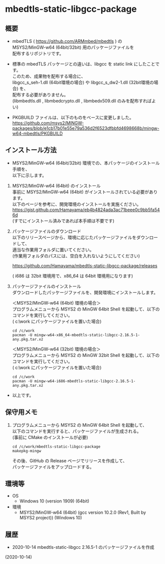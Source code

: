 # mbedtls-static-libgcc-package


## 概要
- mbedTLS ( https://github.com/ARMmbed/mbedtls ) の  
  MSYS2/MinGW-w64 (64bit/32bit) 用のパッケージファイルを  
  配布するリポジトリです。

- 標準の mbedTLS パッケージとの違いは、libgcc を static link にしたことです。  
  このため、成果物を配布する場合に、  
  libgcc_s_seh-1.dll (64bit環境の場合) や libgcc_s_dw2-1.dll (32bit環境の場合) を、  
  配布する必要がありません。  
  (libmbedtls.dll , libmbedcrypto.dll , libmbedx509.dll のみを配布すればよい)

- PKGBUILD ファイルは、以下のものをベースに変更しました。  
  https://github.com/msys2/MINGW-packages/blob/e1cb17b01e55e79a536d2f6523dfbbfd4698668b/mingw-w64-mbedtls/PKGBUILD


## インストール方法
- MSYS2/MinGW-w64 (64bit/32bit) 環境での、本パッケージのインストール手順を、  
  以下に示します。

1. MSYS2/MinGW-w64 (64bit) のインストール  
   事前に MSYS2/MinGW-w64 (64bit) がインストールされている必要があります。  
   以下のページを参考に、開発環境のインストールを実施ください。  
   https://gist.github.com/Hamayama/eb4b4824ada3ac71beee0c9bb5fa546d  
   (すでにインストール済みであれば本手順は不要です)

2. パッケージファイルのダウンロード  
   以下のリリースページから、環境に応じたパッケージファイルをダウンロードして、  
   適当な作業用フォルダに置いてください。  
   (作業用フォルダのパスには、空白を入れないようにしてください)  
   
   https://github.com/Hamayama/mbedtls-static-libgcc-package/releases  
   
   ( i686 は 32bit 環境用で、x86_64 は 64bit 環境用になります)

3. パッケージファイルのインストール  
   ダウンロードしたパッケージファイルを、開発環境にインストールします。  
   
   ＜MSYS2/MinGW-w64 (64bit) 環境の場合＞  
   プログラムメニューから MSYS2 の MinGW 64bit Shell を起動して、以下のコマンドを実行してください。  
   ( c:\work にパッケージファイルを置いた場合)
   ```
   cd /c/work
   pacman -U mingw-w64-x86_64-mbedtls-static-libgcc-2.16.5-1-any.pkg.tar.xz
   ```
   ＜MSYS2/MinGW-w64 (32bit) 環境の場合＞  
   プログラムメニューから MSYS2 の MinGW 32bit Shell を起動して、以下のコマンドを実行してください。  
   ( c:\work にパッケージファイルを置いた場合)
   ```
   cd /c/work
   pacman -U mingw-w64-i686-mbedtls-static-libgcc-2.16.5-1-any.pkg.tar.xz
   ```

- 以上です。


## 保守用メモ
1. プログラムメニューから MSYS2 の MinGW 64bit Shell を起動して、  
   以下のコマンドを実行すると、パッケージファイルが生成される。  
   (事前に CMake のインストールが必要)
   ```
   cd /c/work/mbedtls-static-libgcc-package
   makepkg-mingw
   ```
   その後、GitHub の Release ページでリリースを作成して、  
   パッケージファイルをアップロードする。


## 環境等
- OS
  - Windows 10 (version 1909) (64bit)
- 環境
  - MSYS2/MinGW-w64 (64bit) (gcc version 10.2.0 (Rev1, Built by MSYS2 project)) (Windows 10)

## 履歴
- 2020-10-14 mbedtls-static-libgcc 2.16.5-1 のパッケージファイルを作成


(2020-10-14)
